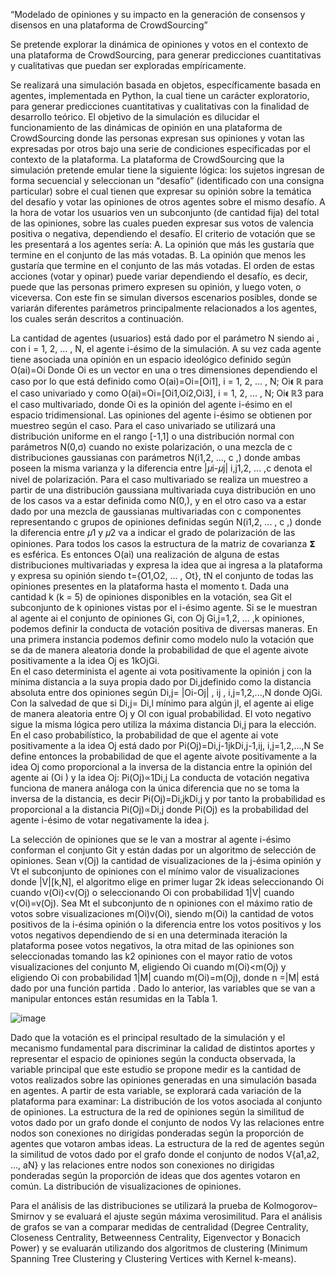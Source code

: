 “Modelado de opiniones y su impacto en la generación de consensos y disensos en una plataforma de CrowdSourcing”

  Se pretende explorar la dinámica de opiniones y votos en el contexto de una plataforma de CrowdSourcing, para generar predicciones cuantitativas y cualitativas que puedan ser exploradas empíricamente. 

  Se realizará una simulación basada en objetos, específicamente basada en agentes, implementada en Python, la cual tiene un carácter exploratorio, para generar predicciones cuantitativas y cualitativas con la finalidad de desarrollo teórico.
  El objetivo de la simulación es dilucidar el funcionamiento de las dinámicas de opinión en una plataforma de CrowdSourcing donde las personas expresan sus opiniones y votan las expresadas por otros bajo una serie de condiciones especificadas por el contexto de la plataforma. 
  La  plataforma de CrowdSourcing que la simulación pretende emular tiene la siguiente lógica: los sujetos ingresan de forma secuencial y seleccionan un “desafío” (identificado con una consigna particular) sobre el cual tienen que expresar su opinión sobre la temática del desafío y votar las opiniones de otros agentes sobre el mismo desafío. A la hora de votar los usuarios ven un subconjunto (de cantidad fija) del total de las opiniones, sobre las cuales pueden expresar sus votos de valencia positiva o negativa, dependiendo el desafío. El criterio de votación que se les presentará a los agentes sería:
    A. La opinión que más les gustaría que termine en el conjunto de las más votadas. 
    B. La opinión que menos les gustaría que termine en el conjunto de las más votadas. 
  El orden de estas acciones (votar y opinar) puede variar dependiendo el desafío, es decir, puede que las personas primero expresen su opinión, y luego voten, o viceversa. 
  Con este fin se simulan diversos escenarios posibles, donde se variarán diferentes parámetros principalmente relacionados a los agentes, los cuales serán descritos a continuación.
	
  La cantidad de agentes (usuarios) está dado por el parámetro N siendo ai , con i = 1, 2, ... , N, el agente i-ésimo de la simulación. A su vez cada agente tiene asociada una opinión en un espacio ideológico definido según O(ai)=Oi
  Donde Oi es un vector en una o tres dimensiones dependiendo el caso por lo que está definido como O(ai)=Oi=[Oi1], i = 1, 2, ... , N; Oi𝛜 ℝ para el caso univariado y como O(ai)=Oi=[Oi1,Oi2,Oi3], i = 1, 2, ... , N; Oi𝛜 ℝ3 para el caso multivariado, donde Oi es la opinión del agente i-ésimo en el espacio tridimensional. 
  Las opiniones del agente i-ésimo se obtienen por muestreo según el caso. Para el caso univariado se utilizará una distribución uniforme en el rango [-1,1] o una distribución normal con parámetros N(0,σ) cuando no existe polarización, o una mezcla de c distribuciones gaussianas con parámetros N(i1,2, ..., c ,) donde ambas poseen la misma varianza y la diferencia entre |𝜇i-𝜇j| i,j1,2, ... ,c denota el nivel de polarización. Para el caso multivariado se realiza un muestreo a partir de una distribución gaussiana multivariada cuya distribución en uno de los casos va a estar definida como N(0,), y en el otro caso va a estar dado por una mezcla de gaussianas multivariadas con c componentes representando c grupos de opiniones definidas según N(i1,2, ... , c ,) donde la diferencia entre 𝜇1 y 𝜇2 va a indicar el grado de polarización de las opiniones. Para todos los casos la estructura de la matriz de covarianza 𝝨 es esférica. 
  Es entonces O(ai) una realización de alguna de estas distribuciones multivariadas y expresa la idea que ai ingresa a la plataforma y expresa su opinión siendo t={O1,O2, ... , Ot}, tN el conjunto de todas las opiniones presentes en la plataforma hasta el momento t. 
  Dada una cantidad k (k = 5) de opiniones disponibles en la votación, sea Git el subconjunto de k opiniones vistas por el i-ésimo agente. Si se le muestran al  agente ai el conjunto de opiniones Gi, con Oj  Gi,j=1,2, ... ,k opiniones, podemos definir la conducta de votación positiva de diversas maneras.
  En una primera instancia podemos definir como modelo nulo la votación que se da de manera aleatoria donde la probabilidad de que el agente aivote positivamente a la idea Oj es 1kOjGi.  
  En el caso determinista el agente ai vota positivamente la opinión j con la mínima distancia a la suya propia dado por Di,jdefinido como la distancia absoluta entre dos opiniones según Di,j= |Oi-Oj| , ij , i,j=1,2,...,N donde OjGi.
  Con la salvedad de que si  Di,j= Di,l mínimo para algún jl, el agente ai elige de manera aleatoria entre Oj y Ol con igual probabilidad. 
  El voto negativo sigue la misma lógica pero utiliza la máxima distancia Di,j para la elección.
  En el caso probabilístico, la probabilidad de que el agente ai vote positivamente a la idea Oj está dado por Pi(Oj)=Di,j-1jkDi,j-1,ij, i,j=1,2,...,N 
  Se define entonces la probabilidad de que el agente aivote positivamente a la idea Oj como proporcional a la inversa de la distancia entre la opinión del agente ai (Oi ) y la idea  Oj: Pi(Oj)∝1Di,j
  La conducta de votación negativa funciona de manera análoga con la única diferencia que no se toma la inversa de la distancia, es decir Pi(Oj)=Di,jkDi,j y por tanto la probabilidad es proporcional a la distancia Pi(Oj)∝Di,j donde Pi(Oj) es la probabilidad del agente i-ésimo de votar negativamente la idea j. 
 
  La selección de opiniones que se le van a mostrar al agente i-ésimo conforman el conjunto Git  y están dadas por un algoritmo de selección de opiniones. Sean v(Oj) la cantidad de visualizaciones de la j-ésima opinión y Vt el subconjunto de opiniones con el mínimo valor de visualizaciones donde |V|[k,N], el algoritmo elige en primer lugar 2k ideas seleccionando Oi cuando v(Oi)<v(Oj) o seleccionando Oi con probabilidad 1|V| cuando v(Oi)=v(Oj). Sea Mt el subconjunto de n opiniones con el máximo ratio de votos sobre visualizaciones  m(Oi)v(Oi), siendo m(Oi) la cantidad de votos positivos de la i-ésima opinión o la diferencia entre los votos positivos y los votos negativos dependiendo de si en una determinada iteración la plataforma posee votos negativos, la otra mitad de las opiniones son seleccionadas tomando las k2 opiniones con el mayor ratio de votos visualizaciones del conjunto M, eligiendo Oi cuando m(Oi)<m(Oj) y eligiendo Oi con probabilidad 1|M| cuando m(Oi)=m(Oj), donde n =|M| está dado por una función partida  .
Dado lo anterior, las variables que se van a manipular entonces están resumidas en la Tabla 1.


![image](https://user-images.githubusercontent.com/92797786/174832548-dc348185-3223-46a7-ab13-344f98d17fac.png)

  Dado que la votación es el principal resultado de la simulación y el mecanismo fundamental para discriminar la calidad de distintos aportes y representar el espacio de opiniones según la conducta observada, la variable principal que este estudio se propone medir es la cantidad de votos realizados sobre las opiniones generadas en una simulación basada en agentes. A partir de esta variable, se explorará cada variación de la plataforma para examinar:
          La distribución de los votos asociada al conjunto de opiniones.
          La estructura de la red de opiniones según la similitud de votos dado por un grafo donde el conjunto de nodos Vy las relaciones entre nodos son                 conexiones no dirigidas ponderadas según la proporción de agentes que votaron ambas ideas. 
          La estructura de la red de agentes según la similitud de votos dado por el grafo donde el conjunto de nodos V{a1,a2, ..., aN} y las relaciones entre           nodos son conexiones no dirigidas ponderadas según la proporción de ideas que dos agentes votaron en común.
          La distribución de visualizaciones de opiniones.
  
  Para el análisis de las distribuciones se utilizará la prueba de Kolmogorov–Smirnov y se evaluará el ajuste según máxima verosimilitud. Para el análisis de grafos se van a comparar medidas de centralidad (Degree Centrality, Closeness Centrality, Betweenness Centrality, Eigenvector y Bonacich Power) y se evaluarán utilizando dos algoritmos de clustering (Minimum Spanning Tree Clustering y Clustering Vertices with Kernel k-means). 

